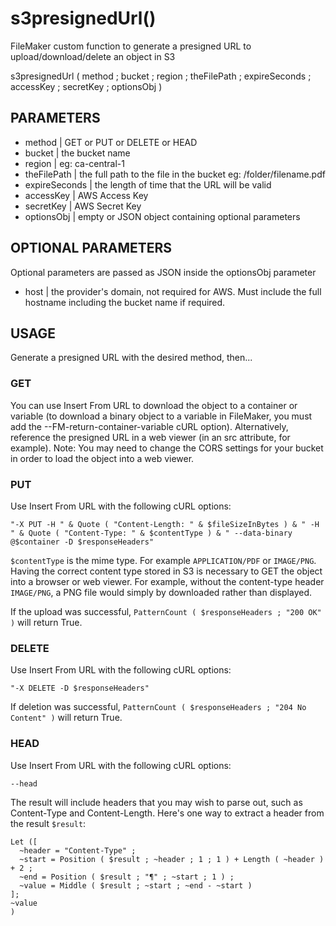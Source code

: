 # s3presignedUrl()
FileMaker custom function to generate a presigned URL to upload/download/delete an object in S3

s3presignedUrl ( method ; bucket ; region ; theFilePath ; expireSeconds ; accessKey ; secretKey ; optionsObj )

## PARAMETERS
* method | GET or PUT or DELETE or HEAD
* bucket | the bucket name
* region | eg: ca-central-1
* theFilePath | the full path to the file in the bucket eg: /folder/filename.pdf
* expireSeconds | the length of time that the URL will be valid
* accessKey | AWS Access Key
* secretKey | AWS Secret Key
* optionsObj | empty or JSON object containing optional parameters

## OPTIONAL PARAMETERS
Optional parameters are passed as JSON inside the optionsObj parameter
* host | the provider's domain, not required for AWS. Must include the full hostname including the bucket name if required.

## USAGE

Generate a presigned URL with the desired method, then...

### GET

You can use Insert From URL to download the object to a container or variable (to download a binary object to a variable in FileMaker, you must add the --FM-return-container-variable cURL option). Alternatively, reference the presigned URL in a web viewer (in an src attribute, for example). Note: You may need to change the CORS settings for your bucket in order to load the object into a web viewer.

### PUT

Use Insert From URL with the following cURL options:
 
`"-X PUT -H " & Quote ( "Content-Length: " & $fileSizeInBytes ) & " -H " & Quote ( "Content-Type: " & $contentType ) & " --data-binary @$container -D $responseHeaders"`
 
`$contentType` is the mime type. For example `APPLICATION/PDF` or `IMAGE/PNG`. Having the correct content type stored in S3 is necessary to GET the object into a browser or web viewer. For example, without the content-type header `IMAGE/PNG`, a PNG file would simply by downloaded rather than displayed.
 
If the upload was successful, `PatternCount ( $responseHeaders ; "200 OK" )` will return True.

### DELETE

Use Insert From URL with the following cURL options:
 
`"-X DELETE -D $responseHeaders"`
 
If deletion was successful, `PatternCount ( $responseHeaders ; "204 No Content" )` will return True.

### HEAD

Use Insert From URL with the following cURL options:

`--head`

The result will include headers that you may wish to parse out, such as Content-Type and Content-Length. Here's one way to extract a header from the result `$result`:

```
Let ([
  ~header = "Content-Type" ;
  ~start = Position ( $result ; ~header ; 1 ; 1 ) + Length ( ~header ) + 2 ;
  ~end = Position ( $result ; "¶" ; ~start ; 1 ) ;
  ~value = Middle ( $result ; ~start ; ~end - ~start )
];
~value
)
```
